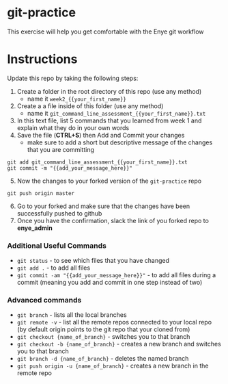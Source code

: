 # git-practice
This exercise will help you get comfortable with the Enye git workflow

# Instructions
Update this repo by taking the following steps:
  1. Create a folder in the root directory of this repo (use any method)
      - name it `week2_{{your_first_name}}`
  2. Create a a file inside of this folder (use any method)
      - name it `git_command_line_assessment_{{your_first_name}}.txt`
  3. In this text file, list 5 commands that you learned from week 1 and explain what they do in your own words
  4. Save the file (__CTRL+S__) then Add and Commit your changes
      - make sure to add a short but descriptive message of the changes that you are committing
  ```
  git add git_command_line_assessment_{{your_first_name}}.txt
  git commit -m "{{add_your_message_here}}"
  ```
  5. Now the changes to your forked version of the `git-practice` repo
  ```
  git push origin master
  ```
  6. Go to your forked and make sure that the changes have been successfully pushed to github
  7. Once you have the confirmation, slack the link of you forked repo to __enye_admin__


### Additional Useful Commands
  * `git status` - to see which files that you have changed
  * `git add .` - to add all files
  * `git commit -am "{{add_your_message_here}}"` - to add all files during a commit (meaning you add and commit in one step instead of two)

### Advanced commands
  * `git branch` - lists all the local branches
  * `git remote -v` - list all the remote repos connected to your local repo (by default origin points to the git repo that your cloned from)
  * `git checkout {name_of_branch}` - switches you to that branch
  * `git checkout -b {name_of_branch}` - creates a new branch and switches you to that branch
  * `git branch -d {name_of_branch}` - deletes the named branch
  * `git push origin -u {name_of_branch}` - creates a new branch in the remote repo
